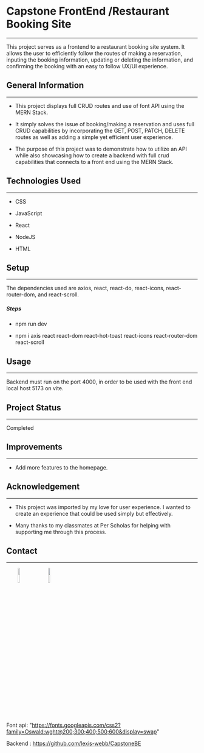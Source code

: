 <h1>Capstone FrontEnd /Restaurant Booking Site</h1>
<hr><p>This project serves as a frontend to a restaurant booking site system. It allows the user to efficiently follow the routes of making a reservation, inputing the booking information, updating or deleting the information, and confirming the booking with an easy to follow UX/UI experience.</p><h2>General Information</h2>
<hr><ul>
<li>This project displays full CRUD routes and use of font API using the MERN Stack.</li>
</ul><ul>
<li>It simply solves the issue of booking/making a reservation and uses full CRUD capabilities by incorporating the GET, POST, PATCH, DELETE routes as well as adding a simple yet efficient user experience.</li>
</ul><ul>
<li>The purpose of this project was to demonstrate how to utilize an API while also showcasing how to create a backend with full crud capabilities that connects to a front end using the MERN Stack.</li>
</ul><h2>Technologies Used</h2>
<hr><ul>
<li>CSS</li>
</ul><ul>
<li>JavaScript</li>
</ul><ul>
<li>React</li>
</ul><ul>
<li>NodeJS</li>
</ul><ul>
<li>HTML</li>
</ul><h2>Setup</h2>
<hr><p>The dependencies used are axios, react, react-do, react-icons, react-router-dom, and react-scroll.</p><h5>Steps</h5><ul>
<li>npm run dev</li>
</ul><ul>
<li>npm i axis react react-dom react-hot-toast react-icons react-router-dom react-scroll</li>
</ul><h2>Usage</h2>
<hr><p>Backend must run on the port 4000, in order to be used with the front end local host 5173 on vite.</p><h2>Project Status</h2>
<hr><p>Completed</p><h2>Improvements</h2>
<hr><ul>
<li>Add more features to the homepage.</li>
</ul><h2>Acknowledgement</h2>
<hr><ul>
<li>This project was imported by my love for user experience. I wanted to create an experience that could be used simply but effectively.</li>
</ul><ul>
<li>Many thanks to my classmates at Per Scholas for helping with supporting me through this process.</li>
</ul><h2>Contact</h2>
<hr><p><span style="margin-right: 30px;"></span><a href="https://www.linkedin.com/in/lexiswebb/"><img target="_blank" src="https://cdn.jsdelivr.net/gh/devicons/devicon/icons/linkedin/linkedin-original.svg" style="width: 10%;"></a><span style="margin-right: 30px;"></span><a href="https://github.com/lexis-webb"><img target="_blank" src="https://cdn.jsdelivr.net/gh/devicons/devicon/icons/github/github-original.svg" style="width: 10%;"></a></p>

Font api: "https://fonts.googleapis.com/css2?family=Oswald:wght@200;300;400;500;600&display=swap"

Backend : https://github.com/lexis-webb/CapstoneBE